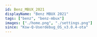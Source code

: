 ```yaml
---
id: Benz_MBUX_2021
displayName: "Benz MBUX 2021"
tags: ["benz", "benz-mbux"]
images: ["./home.png", "./settings.png"]
since: "Ksw-Q-Userdebug_OS_v3.0.4-ota"
---
```

